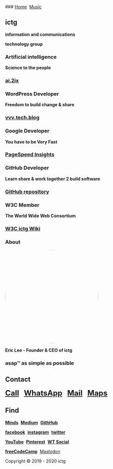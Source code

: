 <head>
<link rel="apple-touch-icon" sizes="180x180" href="/apple-touch-icon.png">
<link rel="icon" type="image/png" sizes="32x32" href="/favicon-32x32.png">
<link rel="icon" type="image/png" sizes="16x16" href="/favicon-16x16.png">
<link rel="manifest" href="/site.webmanifest">
<meta name="viewport" content="width=device-width, initial-scale=1">
<style>
img {
  border-radius: 50%;
}
</style>
<style>
body {
  background-image: url('img_girl.jpg');
  background-repeat: no-repeat;
  background-attachment: fixed; 
  background-size: 100% 100%;
}
</style>
</head>
### <a href="https://ictg.github.io" >Home</a>&nbsp;&nbsp;<a href="https://ictg.github.io/music" >Music</a>

## ictg
**information and communications**

**technology group**

### Artificial intelligence
**Science to the people**

### <a href="https://ai.2ix.ch/" target="_blank">ai.2ix</a>

### WordPress Developer
**Freedom to build change & share**

### <a href="https://vvv.tech.blog/" target="_blank">vvv.tech.blog</a>

### Google Developer
**You have to be Very Fast**

### <a href="https://developers.google.com/speed/pagespeed/insights/?hl=en&url=https%3A%2F%2Fictg.github.io%2F&tab=desktop" target="_blank">PageSpeed Insights</a>

### GitHub Developer
**Learn share & work together 2 build software**

### <a href="https://github.com/ictg" target="_blank">GitHub repository</a>

### W3C Member
**The World Wide Web Consortium**

### <a href="https://www.w3.org/community/aikr/wiki/User:Ictg" target="_blank">W3C ictg Wiki</a>

### About
<img src="https://ictg.github.io/ictg-i.jpg" alt="ictg" width="300" height="300">

**Eric Lee - Founder & CEO of ictg**

### asap™ as simple as possible

## Contact
<strong><font size="5"><a href="tel:+31684153347">Call</a></font></strong> &nbsp;&nbsp; <strong><font size="5"> <a href="https://wa.me/31684153347?text=ictg" target="_blank">WhatsApp</a></font></strong> &nbsp;&nbsp; <strong><font size="5"><a href="mailto:	ictg.git@gmail.com" target="_blank">Mail</a></font></strong> &nbsp;&nbsp; <strong><font size="5"><a href="https://www.google.com/maps/place/ictg/@52.4983187,13.435691,15z/data=!4m5!3m4!1s0x0:0x8c580381586550dd!8m2!3d52.4983187!4d13.435691" target="_blank">Maps</a></font></strong>

## **Find**
<strong><a href="https://minds.com/ictg" target="_blank">Minds</a></strong>&nbsp;&nbsp;<strong><a href="https://medium.com/@ictg" target="_blank">Medium</a></strong>&nbsp;&nbsp;<strong><a href="https://github.com/ictg" target="_blank">GithHub</a></strong>

<strong><a href="https://facebook.com/ictg.git" target="_blank">facebook</a></strong>&nbsp;&nbsp;<strong><a href="https://instagram.com/ictg.git/" target="_blank">instagram</a></strong>&nbsp;&nbsp;<strong><a href="https://twitter.com/ictg_git" target="_blank">twitter</a></strong>

<strong><a href="https://youtube.com/channel/UCKuXZEEBLOb7ZPamwVYj_6A" target="_blank">YouTube</a></strong>&nbsp;&nbsp;<strong><a href="https://pinterest.com/ictggit" target="_blank">Pinterest</a></strong>&nbsp;&nbsp;<strong><a href="https://wt.social/wt/ictg" target="_blank">WT Social</a></strong>

<strong><a href="https://freecodecamp.org/ictg" target="_blank">freeCodeCamp</a></strong>&nbsp;&nbsp;<a rel="me" href="https://mas.to/@ictg">Mastodon</a>

Copyright © 2019 - 2020 ictg
